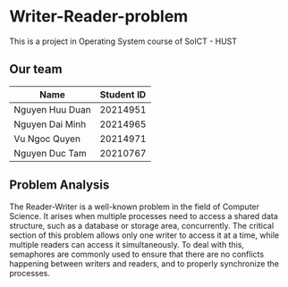# Writer-Reader-problem

This is a project in Operating System course of SoICT - HUST

## Our team
| Name            | Student ID | 
|-----------------|------------|
| Nguyen Huu Duan | 20214951   | 
| Nguyen Dai Minh | 20214965   | 
| Vu Ngoc Quyen   | 20214971   | 
| Nguyen Duc Tam  | 20210767   | 

## Problem Analysis
The Reader-Writer is a well-known problem in the field of Computer Science. It arises when multiple processes need to access a shared data structure, such as a database or storage area, concurrently. The critical section of this problem allows only one writer to access it at a time, while multiple readers can access it simultaneously. To deal with this, semaphores are commonly used to ensure that there are no conflicts happening between writers and readers, and to properly synchronize the processes.